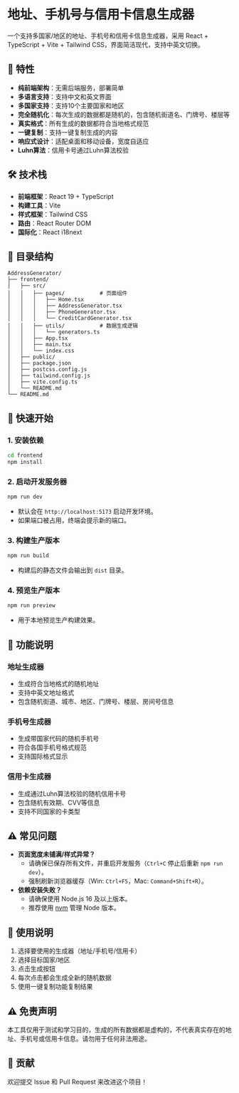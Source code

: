 # 地址、手机号与信用卡信息生成器

一个支持多国家/地区的地址、手机号和信用卡信息生成器，采用 React + TypeScript + Vite + Tailwind CSS，界面简洁现代，支持中英文切换。

## 🚀 特性

- **纯前端架构**：无需后端服务，部署简单
- **多语言支持**：支持中文和英文界面
- **多国家支持**：支持10个主要国家和地区
- **完全随机化**：每次生成的数据都是随机的，包含随机街道名、门牌号、楼层等
- **真实格式**：所有生成的数据都符合当地格式规范
- **一键复制**：支持一键复制生成的内容
- **响应式设计**：适配桌面和移动设备，宽度自适应
- **Luhn算法**：信用卡号通过Luhn算法校验

## 🛠️ 技术栈

- **前端框架**：React 19 + TypeScript
- **构建工具**：Vite
- **样式框架**：Tailwind CSS
- **路由**：React Router DOM
- **国际化**：React i18next

## 📁 目录结构

```
AddressGenerator/
├── frontend/
│   ├── src/
│   │   ├── pages/           # 页面组件
│   │   │   ├── Home.tsx
│   │   │   ├── AddressGenerator.tsx
│   │   │   ├── PhoneGenerator.tsx
│   │   │   └── CreditCardGenerator.tsx
│   │   ├── utils/           # 数据生成逻辑
│   │   │   └── generators.ts
│   │   ├── App.tsx
│   │   ├── main.tsx
│   │   └── index.css
│   ├── public/
│   ├── package.json
│   ├── postcss.config.js
│   ├── tailwind.config.js
│   ├── vite.config.ts
│   └── README.md
└── README.md
```

## 🚀 快速开始

### 1. 安装依赖

```bash
cd frontend
npm install
```

### 2. 启动开发服务器

```bash
npm run dev
```

- 默认会在 `http://localhost:5173` 启动开发环境。
- 如果端口被占用，终端会提示新的端口。

### 3. 构建生产版本

```bash
npm run build
```

- 构建后的静态文件会输出到 `dist` 目录。

### 4. 预览生产版本

```bash
npm run preview
```

- 用于本地预览生产构建效果。

## 🎯 功能说明

### 地址生成器
- 生成符合当地格式的随机地址
- 支持中英文地址格式
- 包含随机街道、城市、地区、门牌号、楼层、房间号信息

### 手机号生成器
- 生成带国家代码的随机手机号
- 符合各国手机号格式规范
- 支持国际格式显示

### 信用卡生成器
- 生成通过Luhn算法校验的随机信用卡号
- 包含随机有效期、CVV等信息
- 支持不同国家的卡类型

## ⚠️ 常见问题

- **页面宽度未铺满/样式异常？**
  - 请确保已保存所有文件，并重启开发服务（`Ctrl+C` 停止后重新 `npm run dev`）。
  - 强制刷新浏览器缓存（Win: `Ctrl+F5`，Mac: `Command+Shift+R`）。
- **依赖安装失败？**
  - 请确保使用 Node.js 16 及以上版本。
  - 推荐使用 [nvm](https://github.com/nvm-sh/nvm) 管理 Node 版本。

## 📝 使用说明

1. 选择要使用的生成器（地址/手机号/信用卡）
2. 选择目标国家/地区
3. 点击生成按钮
4. 每次点击都会生成全新的随机数据
5. 使用一键复制功能复制结果

## ⚠️ 免责声明

本工具仅用于测试和学习目的，生成的所有数据都是虚构的，不代表真实存在的地址、手机号或信用卡信息。请勿用于任何非法用途。

## 🤝 贡献

欢迎提交 Issue 和 Pull Request 来改进这个项目！ 